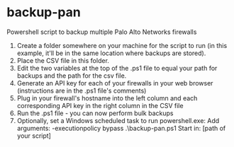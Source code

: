 # backup-pan
Powershell script to backup multiple Palo Alto Networks firewalls

1. Create a folder somewhere on your machine for the script to run (in this example, it'll be in the same location where backups are stored).
2. Place the CSV file in this folder.
3. Edit the two variables at the top of the .ps1 file to equal your path for backups and the path for the csv file.
4. Generate an API key for each of your firewalls in your web browser (instructions are in the .ps1 file's comments)
5. Plug in your firewall's hostname into the left column and each corresponding API key in the right column in the CSV file
6. Run the .ps1 file - you can now perform bulk backups
7. Optionally, set a Windows scheduled task to run powershell.exe:
Add arguments: -executionpolicy bypass .\backup-pan.ps1
Start in: [path of your script]
